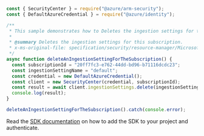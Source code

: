 ```javascript
const { SecurityCenter } = require("@azure/arm-security");
const { DefaultAzureCredential } = require("@azure/identity");

/**
 * This sample demonstrates how to Deletes the ingestion settings for this subscription.
 *
 * @summary Deletes the ingestion settings for this subscription.
 * x-ms-original-file: specification/security/resource-manager/Microsoft.Security/preview/2021-01-15-preview/examples/IngestionSettings/DeleteIngestionSetting_example.json
 */
async function deleteAnIngestionSettingForTheSubscription() {
  const subscriptionId = "20ff7fc3-e762-44dd-bd96-b71116dcdc23";
  const ingestionSettingName = "default";
  const credential = new DefaultAzureCredential();
  const client = new SecurityCenter(credential, subscriptionId);
  const result = await client.ingestionSettings.delete(ingestionSettingName);
  console.log(result);
}

deleteAnIngestionSettingForTheSubscription().catch(console.error);
```

Read the [SDK documentation](https://github.com/Azure/azure-sdk-for-js/blob/%40azure%2Farm-security_5.0.0/sdk/security/arm-security/README.md) on how to add the SDK to your project and authenticate.
